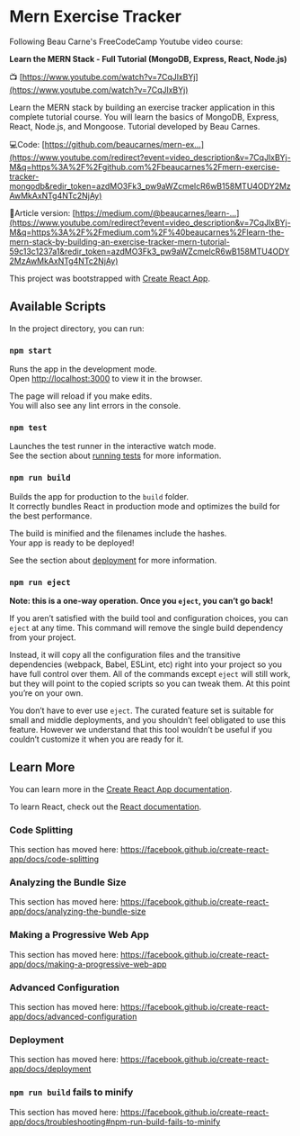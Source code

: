 # Mern Exercise Tracker

Following Beau Carne's FreeCodeCamp Youtube video course:

**Learn the MERN Stack - Full Tutorial (MongoDB, Express, React, Node.js)**

📺 [https://www.youtube.com/watch?v=7CqJlxBYj](https://www.youtube.com/watch?v=7CqJlxBYj)

Learn the MERN stack by building an exercise tracker application in this complete tutorial course. You will learn the basics of MongoDB, Express, React, Node.js, and Mongoose.  Tutorial developed by Beau Carnes.

💻Code: [https://github.com/beaucarnes/mern-ex...](https://www.youtube.com/redirect?event=video_description&v=7CqJlxBYj-M&q=https%3A%2F%2Fgithub.com%2Fbeaucarnes%2Fmern-exercise-tracker-mongodb&redir_token=azdMO3Fk3_pw9aWZcmelcR6wB158MTU4ODY2MzAwMkAxNTg4NTc2NjAy) 

🔗Article version: [https://medium.com/@beaucarnes/learn-...](https://www.youtube.com/redirect?event=video_description&v=7CqJlxBYj-M&q=https%3A%2F%2Fmedium.com%2F%40beaucarnes%2Flearn-the-mern-stack-by-building-an-exercise-tracker-mern-tutorial-59c13c1237a1&redir_token=azdMO3Fk3_pw9aWZcmelcR6wB158MTU4ODY2MzAwMkAxNTg4NTc2NjAy) 



This project was bootstrapped with [Create React App](https://github.com/facebook/create-react-app).

## Available Scripts

In the project directory, you can run:

### `npm start`

Runs the app in the development mode.<br />
Open [http://localhost:3000](http://localhost:3000) to view it in the browser.

The page will reload if you make edits.<br />
You will also see any lint errors in the console.

### `npm test`

Launches the test runner in the interactive watch mode.<br />
See the section about [running tests](https://facebook.github.io/create-react-app/docs/running-tests) for more information.

### `npm run build`

Builds the app for production to the `build` folder.<br />
It correctly bundles React in production mode and optimizes the build for the best performance.

The build is minified and the filenames include the hashes.<br />
Your app is ready to be deployed!

See the section about [deployment](https://facebook.github.io/create-react-app/docs/deployment) for more information.

### `npm run eject`

**Note: this is a one-way operation. Once you `eject`, you can’t go back!**

If you aren’t satisfied with the build tool and configuration choices, you can `eject` at any time. This command will remove the single build dependency from your project.

Instead, it will copy all the configuration files and the transitive dependencies (webpack, Babel, ESLint, etc) right into your project so you have full control over them. All of the commands except `eject` will still work, but they will point to the copied scripts so you can tweak them. At this point you’re on your own.

You don’t have to ever use `eject`. The curated feature set is suitable for small and middle deployments, and you shouldn’t feel obligated to use this feature. However we understand that this tool wouldn’t be useful if you couldn’t customize it when you are ready for it.

## Learn More

You can learn more in the [Create React App documentation](https://facebook.github.io/create-react-app/docs/getting-started).

To learn React, check out the [React documentation](https://reactjs.org/).

### Code Splitting

This section has moved here: https://facebook.github.io/create-react-app/docs/code-splitting

### Analyzing the Bundle Size

This section has moved here: https://facebook.github.io/create-react-app/docs/analyzing-the-bundle-size

### Making a Progressive Web App

This section has moved here: https://facebook.github.io/create-react-app/docs/making-a-progressive-web-app

### Advanced Configuration

This section has moved here: https://facebook.github.io/create-react-app/docs/advanced-configuration

### Deployment

This section has moved here: https://facebook.github.io/create-react-app/docs/deployment

### `npm run build` fails to minify

This section has moved here: https://facebook.github.io/create-react-app/docs/troubleshooting#npm-run-build-fails-to-minify

# 
